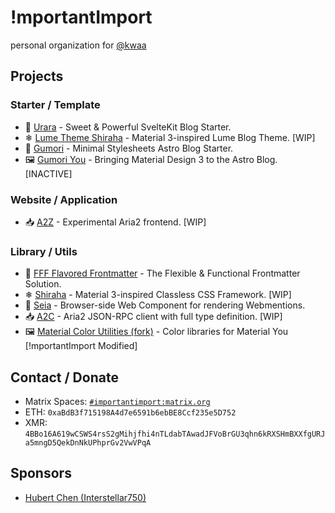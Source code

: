 # !mportantImport

personal organization for [@kwaa](https://github.com/kwaa)

## Projects

### Starter / Template

- 🌸 [Urara](https://github.com/importantimport/urara) - Sweet & Powerful SvelteKit Blog Starter.
- ❄ [Lume Theme Shiraha](https://github.com/importantimport/lume_theme_shiraha) - Material 3-inspired Lume Blog Theme. [WIP]
- 📓 [Gumori](https://github.com/importantimport/gumori) - Minimal Stylesheets Astro Blog Starter.
- 🖼️ [Gumori You](https://github.com/importantimport/gumori-you) - Bringing Material Design 3 to the Astro Blog. [INACTIVE]

### Website / Application

- 📥 [A2Z](https://github.com/importantimport/a2/tree/main/z) - Experimental Aria2 frontend. [WIP]

### Library / Utils

- 🌟 [FFF Flavored Frontmatter](https://github.com/importantimport/fff) - The Flexible & Functional Frontmatter Solution.
- ❄ [Shiraha](https://github.com/importantimport/shiraha) - Material 3-inspired Classless CSS Framework. [WIP]
- 📩 [Seia](https://github.com/importantimport/seia) - Browser-side Web Component for rendering Webmentions.
- 📥 [A2C](https://github.com/importantimport/a2/tree/main/c) - Aria2 JSON-RPC client with full type definition. [WIP]
- 🖼️ [Material Color Utilities (fork)](https://github.com/importantimport/material-color-utilities) - Color libraries for Material You [!mportantImport Modified]

## Contact / Donate

- Matrix Spaces: [`#importantimport:matrix.org`](https://matrix.to/#/#importantimport:matrix.org)
- ETH: `0xaBdB3f715198A4d7e6591b6ebBE8Ccf235e5D752`
- XMR: `4BBo16A619wCSWS4rsS2gMihjfhi4nTLdabTAwadJFVoBrGU3qhn6kRXSHmBXXfgURJa5mngD5QekDnNkUPhprGv2VwVPqA`

## Sponsors

- [Hubert Chen (Interstellar750)](https://github.com/Interstellar750)
